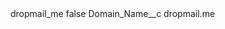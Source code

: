<?xml version="1.0" encoding="UTF-8"?>
<CustomMetadata xmlns="http://soap.sforce.com/2006/04/metadata" xmlns:xsi="http://www.w3.org/2001/XMLSchema-instance" xmlns:xsd="http://www.w3.org/2001/XMLSchema">
    <label>dropmail_me</label>
    <protected>false</protected>
    <values>
        <field>Domain_Name__c</field>
        <value xsi:type="xsd:string">dropmail.me</value>
    </values>
</CustomMetadata>
